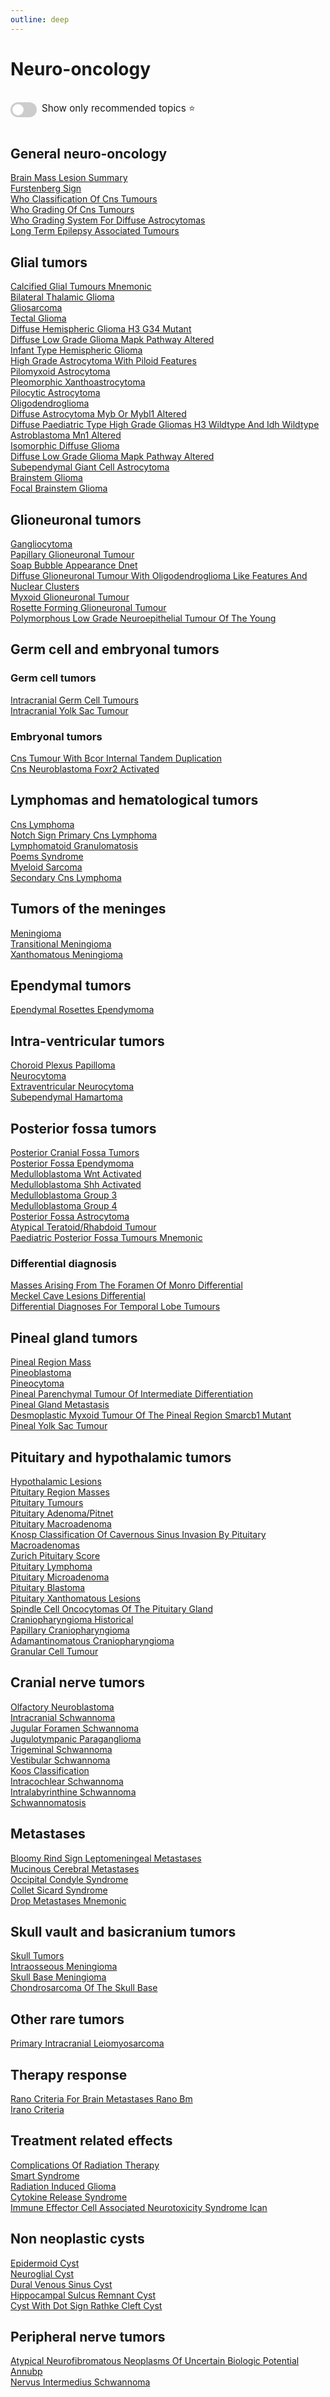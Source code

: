 ```yaml
---
outline: deep
---
```

<style>

.star-link-list {
  list-style-type: none !important;
  padding-left: 0 !important;
  margin-left: 0 !important;
}

.switch-container {
  display: flex;
  align-items: center;
  gap: 0.5rem;
  padding: 1rem 0;
  font-size: 0.95rem;
}

.switch {
  position: relative;
  display: inline-block;
  width: 42px;
  height: 24px;
}

.switch input {
  opacity: 0;
  width: 0;
  height: 0;
}

.slider {
  position: absolute;
  cursor: pointer;
  top: 0; left: 0; right: 0; bottom: 0;
  background-color: #ccc;
  border-radius: 24px;
  transition: 0.4s;
}

.slider:before {
  content: "";
  position: absolute;
  height: 18px;
  width: 18px;
  left: 3px;
  bottom: 3px;
  background-color: white;
  border-radius: 50%;
  transition: 0.4s;
}

input:checked + .slider {
  background-color: #42b983;
}

input:checked + .slider:before {
  transform: translateX(18px);
}

</style>

# Neuro-oncology

<div class="switch-container">
  <label class="switch">
    <input type="checkbox" id="toggle-stars">
    <span class="slider"></span>
  </label>
  <span>Show only recommended topics ⭐</span>
</div>

## General neuro-oncology

[Brain Mass Lesion Summary](https://radiopaedia.org/articles/brain-mass-lesion-summary)  
[Furstenberg Sign](https://radiopaedia.org/articles/furstenberg-sign)  
[Who Classification Of Cns Tumours](https://radiopaedia.org/articles/who-classification-of-cns-tumours-1)  
[Who Grading Of Cns Tumours](https://radiopaedia.org/articles/who-grading-of-cns-tumours)  
[Who Grading System For Diffuse Astrocytomas](https://radiopaedia.org/articles/who-grading-system-for-diffuse-astrocytomas)  
[Long Term Epilepsy Associated Tumours](https://radiopaedia.org/articles/long-term-epilepsy-associated-tumours-1)  

## Glial tumors

[Calcified Glial Tumours Mnemonic](https://radiopaedia.org/articles/calcified-glial-tumours-mnemonic)  
[Bilateral Thalamic Glioma](https://radiopaedia.org/articles/bilateral-thalamic-glioma)  
[Gliosarcoma](https://radiopaedia.org/articles/gliosarcoma)  
[Tectal Glioma](https://radiopaedia.org/articles/tectal-glioma)  
[Diffuse Hemispheric Glioma H3 G34 Mutant](https://radiopaedia.org/articles/diffuse-hemispheric-glioma-h3-g34-mutant-1)  
[Diffuse Low Grade Glioma Mapk Pathway Altered](https://radiopaedia.org/articles/diffuse-low-grade-glioma-mapk-pathway-altered-1)  
[Infant Type Hemispheric Glioma](https://radiopaedia.org/articles/infant-type-hemispheric-glioma-1)  
[High Grade Astrocytoma With Piloid Features](https://radiopaedia.org/articles/high-grade-astrocytoma-with-piloid-features-1)  
[Pilomyxoid Astrocytoma](https://radiopaedia.org/articles/pilomyxoid-astrocytoma)  
[Pleomorphic Xanthoastrocytoma](https://radiopaedia.org/articles/pleomorphic-xanthoastrocytoma)  
[Pilocytic Astrocytoma](https://radiopaedia.org/articles/pilocytic-astrocytoma)  
[Oligodendroglioma](https://radiopaedia.org/articles/oligodendroglioma)  
[Diffuse Astrocytoma Myb Or Mybl1 Altered](https://radiopaedia.org/articles/diffuse-astrocytoma-myb-or-mybl1-altered-1)  
[Diffuse Paediatric Type High Grade Gliomas H3 Wildtype And Idh Wildtype](https://radiopaedia.org/articles/diffuse-paediatric-type-high-grade-gliomas-h3-wildtype-and-idh-wildtype)  
[Astroblastoma Mn1 Altered](https://radiopaedia.org/articles/astroblastoma-mn1-altered)  
[Isomorphic Diffuse Glioma](https://radiopaedia.org/articles/isomorphic-diffuse-glioma)  
[Diffuse Low Grade Glioma Mapk Pathway Altered](https://radiopaedia.org/articles/diffuse-low-grade-glioma-mapk-pathway-altered-1)  
[Subependymal Giant Cell Astrocytoma](https://radiopaedia.org/articles/subependymal-giant-cell-astrocytoma)  
[Brainstem Glioma](https://radiopaedia.org/articles/brainstem-glioma)  
[Focal Brainstem Glioma](https://radiopaedia.org/articles/focal-brainstem-glioma)  

## Glioneuronal tumors

[Gangliocytoma](https://radiopaedia.org/articles/gangliocytoma)  
[Papillary Glioneuronal Tumour](https://radiopaedia.org/articles/papillary-glioneuronal-tumour)  
[Soap Bubble Appearance Dnet](https://radiopaedia.org/articles/soap-bubble-appearance-dnet)  
[Diffuse Glioneuronal Tumour With Oligodendroglioma Like Features And Nuclear Clusters](https://radiopaedia.org/articles/diffuse-glioneuronal-tumour-with-oligodendroglioma-like-features-and-nuclear-clusters)  
[Myxoid Glioneuronal Tumour](https://radiopaedia.org/articles/myxoid-glioneuronal-tumour)  
[Rosette Forming Glioneuronal Tumour](https://radiopaedia.org/articles/rosette-forming-glioneuronal-tumour-1)  
[Polymorphous Low Grade Neuroepithelial Tumour Of The Young](https://radiopaedia.org/articles/polymorphous-low-grade-neuroepithelial-tumour-of-the-young)  

## Germ cell and embryonal tumors

### Germ cell tumors

[Intracranial Germ Cell Tumours](https://radiopaedia.org/articles/intracranial-germ-cell-tumours)  
[Intracranial Yolk Sac Tumour](https://radiopaedia.org/articles/intracranial-yolk-sac-tumour)  

### Embryonal tumors

[Cns Tumour With Bcor Internal Tandem Duplication](https://radiopaedia.org/articles/cns-tumour-with-bcor-internal-tandem-duplication)  
[Cns Neuroblastoma Foxr2 Activated](https://radiopaedia.org/articles/cns-neuroblastoma-foxr2-activated-1)  

## Lymphomas and hematological tumors

[Cns Lymphoma](https://radiopaedia.org/articles/cns-lymphoma-1)  
[Notch Sign Primary Cns Lymphoma](https://radiopaedia.org/articles/notch-sign-primary-cns-lymphoma-1)  
[Lymphomatoid Granulomatosis](https://radiopaedia.org/articles/lymphomatoid-granulomatosis)  
[Poems Syndrome](https://radiopaedia.org/articles/poems-syndrome)  
[Myeloid Sarcoma](https://radiopaedia.org/articles/myeloid-sarcoma-1)  
[Secondary Cns Lymphoma](https://radiopaedia.org/articles/secondary-cns-lymphoma)  

## Tumors of the meninges

[Meningioma](https://radiopaedia.org/articles/meningioma)  
[Transitional Meningioma](https://radiopaedia.org/articles/transitional-meningioma)  
[Xanthomatous Meningioma](https://radiopaedia.org/articles/xanthomatous-meningioma)  

## Ependymal tumors

[Ependymal Rosettes Ependymoma](https://radiopaedia.org/articles/ependymal-rosettes-ependymoma)  

## Intra-ventricular tumors

[Choroid Plexus Papilloma](https://radiopaedia.org/articles/choroid-plexus-papilloma-1)  
[Neurocytoma](https://radiopaedia.org/articles/neurocytoma)  
[Extraventricular Neurocytoma](https://radiopaedia.org/articles/extraventricular-neurocytoma-1)  
[Subependymal Hamartoma](https://radiopaedia.org/articles/subependymal-hamartoma)  

## Posterior fossa tumors

[Posterior Cranial Fossa Tumors](https://radiopaedia.org/articles/posterior-cranial-fossa-tumors)  
[Posterior Fossa Ependymoma](https://radiopaedia.org/articles/posterior-fossa-ependymoma)  
[Medulloblastoma Wnt Activated](https://radiopaedia.org/articles/medulloblastoma-wnt-activated)  
[Medulloblastoma Shh Activated](https://radiopaedia.org/articles/medulloblastoma-shh-activated)  
[Medulloblastoma Group 3](https://radiopaedia.org/articles/medulloblastoma-group-3-3)  
[Medulloblastoma Group 4](https://radiopaedia.org/articles/medulloblastoma-group-4-3)  
[Posterior Fossa Astrocytoma](https://radiopaedia.org/articles/posterior-fossa-astrocytoma)  
[Atypical Teratoid/Rhabdoid Tumour](https://radiopaedia.org/articles/atypical-teratoidrhabdoid-tumour)  
[Paediatric Posterior Fossa Tumours Mnemonic](https://radiopaedia.org/articles/paediatric-posterior-fossa-tumours-mnemonic)  

### Differential diagnosis

[Masses Arising From The Foramen Of Monro Differential](https://radiopaedia.org/articles/masses-arising-from-the-foramen-of-monro-differential)  
[Meckel Cave Lesions Differential](https://radiopaedia.org/articles/meckel-cave-lesions-differential)  
[Differential Diagnoses For Temporal Lobe Tumours](https://radiopaedia.org/articles/differential-diagnoses-for-temporal-lobe-tumours)  

## Pineal gland tumors

[Pineal Region Mass](https://radiopaedia.org/articles/pineal-region-mass)  
[Pineoblastoma](https://radiopaedia.org/articles/pineoblastoma)  
[Pineocytoma](https://radiopaedia.org/articles/pineocytoma)  
[Pineal Parenchymal Tumour Of Intermediate Differentiation](https://radiopaedia.org/articles/pineal-parenchymal-tumour-of-intermediate-differentiation)  
[Pineal Gland Metastasis](https://radiopaedia.org/articles/pineal-gland-metastasis-1)  
[Desmoplastic Myxoid Tumour Of The Pineal Region Smarcb1 Mutant](https://radiopaedia.org/articles/desmoplastic-myxoid-tumour-of-the-pineal-region-smarcb1-mutant-1)  
[Pineal Yolk Sac Tumour](https://radiopaedia.org/articles/pineal-yolk-sac-tumour)  

## Pituitary and hypothalamic tumors

[Hypothalamic Lesions](https://radiopaedia.org/articles/hypothalamic-lesions)  
[Pituitary Region Masses](https://radiopaedia.org/articles/pituitary-region-masses)  
[Pituitary Tumours](https://radiopaedia.org/articles/pituitary-tumours)  
[Pituitary Adenoma/Pitnet](https://radiopaedia.org/articles/pituitary-adenomapitnet)  
[Pituitary Macroadenoma](https://radiopaedia.org/articles/pituitary-macroadenoma-1)  
[Knosp Classification Of Cavernous Sinus Invasion By Pituitary Macroadenomas](https://radiopaedia.org/articles/knosp-classification-of-cavernous-sinus-invasion-by-pituitary-macroadenomas)  
[Zurich Pituitary Score](https://radiopaedia.org/articles/zurich-pituitary-score)  
[Pituitary Lymphoma](https://radiopaedia.org/articles/pituitary-lymphoma)  
[Pituitary Microadenoma](https://radiopaedia.org/articles/pituitary-microadenoma)  
[Pituitary Blastoma](https://radiopaedia.org/articles/pituitary-blastoma)  
[Pituitary Xanthomatous Lesions](https://radiopaedia.org/articles/pituitary-xanthomatous-lesions)  
[Spindle Cell Oncocytomas Of The Pituitary Gland](https://radiopaedia.org/articles/spindle-cell-oncocytomas-of-the-pituitary-gland)  
[Craniopharyngioma Historical](https://radiopaedia.org/articles/craniopharyngioma-historical)  
[Papillary Craniopharyngioma](https://radiopaedia.org/articles/papillary-craniopharyngioma)  
[Adamantinomatous Craniopharyngioma](https://radiopaedia.org/articles/adamantinomatous-craniopharyngioma)  
[Granular Cell Tumour](https://radiopaedia.org/articles/granular-cell-tumour)  

## Cranial nerve tumors

[Olfactory Neuroblastoma](https://radiopaedia.org/articles/olfactory-neuroblastoma)  
[Intracranial Schwannoma](https://radiopaedia.org/articles/intracranial-schwannoma)  
[Jugular Foramen Schwannoma](https://radiopaedia.org/articles/jugular-foramen-schwannoma)  
[Jugulotympanic Paraganglioma](https://radiopaedia.org/articles/jugulotympanic-paraganglioma-1)  
[Trigeminal Schwannoma](https://radiopaedia.org/articles/trigeminal-schwannoma)  
[Vestibular Schwannoma](https://radiopaedia.org/articles/vestibular-schwannoma)  
[Koos Classification](https://radiopaedia.org/articles/koos-classification-1)  
[Intracochlear Schwannoma](https://radiopaedia.org/articles/intracochlear-schwannoma)  
[Intralabyrinthine Schwannoma](https://radiopaedia.org/articles/intralabyrinthine-schwannoma)  
[Schwannomatosis](https://radiopaedia.org/articles/schwannomatosis)  

## Metastases

[Bloomy Rind Sign Leptomeningeal Metastases](https://radiopaedia.org/articles/bloomy-rind-sign-leptomeningeal-metastases)  
[Mucinous Cerebral Metastases](https://radiopaedia.org/articles/mucinous-cerebral-metastases)  
[Occipital Condyle Syndrome](https://radiopaedia.org/articles/occipital-condyle-syndrome)  
[Collet Sicard Syndrome](https://radiopaedia.org/articles/collet-sicard-syndrome)  
[Drop Metastases Mnemonic](https://radiopaedia.org/articles/drop-metastases-mnemonic)  

## Skull vault and basicranium tumors

[Skull Tumors](https://radiopaedia.org/articles/skull-tumors-1)  
[Intraosseous Meningioma](https://radiopaedia.org/articles/intraosseous-meningioma)  
[Skull Base Meningioma](https://radiopaedia.org/articles/skull-base-meningioma)  
[Chondrosarcoma Of The Skull Base](https://radiopaedia.org/articles/chondrosarcoma-of-the-skull-base)  

## Other rare tumors

[Primary Intracranial Leiomyosarcoma](https://radiopaedia.org/articles/primary-intracranial-leiomyosarcoma)  

## Therapy response

[Rano Criteria For Brain Metastases Rano Bm](https://radiopaedia.org/articles/rano-criteria-for-brain-metastases-rano-bm)  
[Irano Criteria](https://radiopaedia.org/articles/irano-criteria)  

## Treatment related effects

[Complications Of Radiation Therapy](https://radiopaedia.org/articles/complications-of-radiation-therapy)  
[Smart Syndrome](https://radiopaedia.org/articles/smart-syndrome)  
[Radiation Induced Glioma](https://radiopaedia.org/articles/radiation-induced-glioma)  
[Cytokine Release Syndrome](https://radiopaedia.org/articles/cytokine-release-syndrome-1)  
[Immune Effector Cell Associated Neurotoxicity Syndrome Ican](https://radiopaedia.org/articles/immune-effector-cell-associated-neurotoxicity-syndrome-icans)  

## Non neoplastic cysts

[Epidermoid Cyst](https://radiopaedia.org/articles/epidermoid-cyst)  
[Neuroglial Cyst](https://radiopaedia.org/articles/neuroglial-cyst-3)  
[Dural Venous Sinus Cyst](https://radiopaedia.org/articles/dural-venous-sinus-cyst)  
[Hippocampal Sulcus Remnant Cyst](https://radiopaedia.org/articles/hippocampal-sulcus-remnant-cyst)  
[Cyst With Dot Sign Rathke Cleft Cyst](https://radiopaedia.org/articles/cyst-with-dot-sign-rathke-cleft-cyst)  

## Peripheral nerve tumors

[Atypical Neurofibromatous Neoplasms Of Uncertain Biologic Potential Annubp](https://radiopaedia.org/articles/atypical-neurofibromatous-neoplasms-of-uncertain-biologic-potential-annubp)  
[Nervus Intermedius Schwannoma](https://radiopaedia.org/articles/nervus-intermedius-schwannoma)  